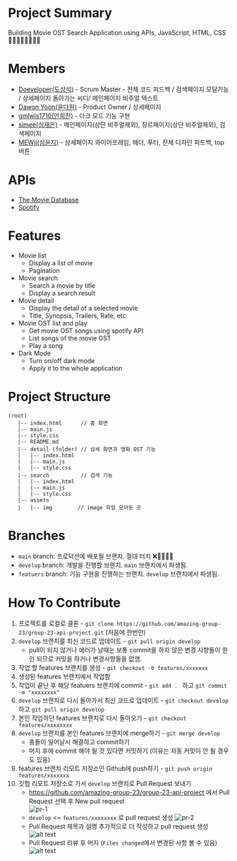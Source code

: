 # Project Summary

Building Movie OST Search Application using APIs, JavaScript, HTML, CSS 🚀🚀🚀🚀🚀🚀🚀🚀

# Members

- [Doeveloper(도상석)](https://github.com/ldss3sang) - Scrum Master - 전체 코드 피드백 / 검색페이지 모달기능 / 상세페이지 돌아가는 씨디/ 메인페이지 비주얼 텍스트
- [Dawon Yoon(윤다원)](https://github.com/Dawon-yoon) - Product Owner / 상세페이지
- [gmlwls1710(안희진)](https://github.com/gmlwls1710) - 다크 모드 기능 구현
- [simee(심재은)](https://github.com/simi-22) - 메인페이지(상단 비주얼제외), 장르페이지(상단 비주얼제외), 검색페이지
- [MEWji(심윤지)](https://github.com/simyoonji) - 상세페이지 와이어프레임, 헤더, 푸터, 전체 디자인 피드백, top 버튼

# APIs

- [The Movie Database](https://developer.themoviedb.org/docs/getting-started)
- [Spotify](https://rapidapi.com/Glavier/api/spotify23)

# Features

- Movie list
  - Display a list of movie
  - Pagination
- Movie search
  - Search a movie by title
  - Display a search result
- Movie detail
  - Display the detail of a selected movie
  - Title, Synopsis, Trailers, Rate, etc
- Movie OST list and play
  - Get movie OST songs using spotify API
  - List songs of the movie OST
  - Play a song
- Dark Mode
  - Turn on/off dark mode
  - Apply it to the whole application

# Project Structure

```
(root)
   |-- index.html      // 홈 화면 
   |-- main.js
   |-- style.css
   |-- README.md
   |-- detail (folder) // 상세 화면과 영화 OST 기능
   |   |-- index.html
   |   |-- main.js
   |   |-- style.css
   |-- search          // 검색 기능
   |   |-- index.html
   |   |-- main.js
   |   |-- style.css
   |-- assets
   |   |-- img        // image 파일 모아둔 곳
```

# Branches

- `main` branch: 프로덕션에 배포될 브랜치. 절대 터치 ❌🙅‍♂️🙅‍♀️
- `develop` branch: 개발을 진행할 브랜치. `main` 브랜치에서 파생됨.
- `featuers` branch: 기능 구현을 진행하는 브랜치. `develop` 브랜치에서 파생됨.

# How To Contribute

1. 프로젝트를 로컬로 클론 - `git clone https://github.com/amazing-group-23/group-23-api-project.git` (처음에 한번만)
1. `develop` 브랜치를 최신 코드로 업데이트 - `git pull origin develop`
   - pull이 되지 않거나 에러가 날때는 보통 commit을 하지 않은 변경 사향들이 원인 되므로 커밋을 하거나 변경사항들을 없앰.
1. 작업 할 features 브랜치를 생성 - `git checkout -b features/xxxxxxx`
1. 생성된 features 브랜치에서 작업함
1. 작업이 끝난 후 해당 featuers 브랜치에 commit - `git add . ` 하고 `git commit -m "xxxxxxxx"`
1. `develop` 브랜치로 다시 돌아가서 최신 코드로 업데이트 - `git checkout develop` 하고 `git pull origin develop`
1. 본인 작업하던 features 브랜치로 다시 돌아오기 - `git checkout features/xxxxxxxx`
1. `develop` 브랜치를 본인 features 브랜치에 merge하기 - `git merge develop`
   - 충돌이 일어날시 해결하고 commit하기
   - 머지 후에 commit 해야 될 것 있다면 커밋하기 (이유는 자동 커밋이 안 될 경우도 있음)
1. features 브랜치 리모트 저장소인 Github에 push하기 - `git push origin features/xxxxxxx`
1. 깃헙 리모트 저장소로 가서 `develop` 브랜치로 Pull Request 보내기
   - https://github.com/amazing-group-23/group-23-api-project 에서 Pull Request 선택 후 New pull request  
     ![pr-1](./assets/img/pr-1.png)
   - `develop` <= `features/xxxxxxxx` 로 pull request 생성
     ![pr-2](./assets/img/pr-2.png)
   - Pull Request 제목과 설명 추가적으로 더 작성하고 pull request 생성
     ![alt text](./assets/img/pr-3.png)
   - Pull Request 리뷰 후 머지 (`Files changed`에서 변경된 사항 볼 수 있음)
     ![alt text](./assets/img/pr-4.png)
